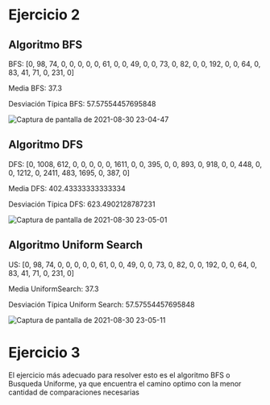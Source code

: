 # Ejercicio 2
## Algoritmo BFS
BFS: [0, 98, 74, 0, 0, 0, 0, 0, 61, 0, 0, 49, 0, 0, 73, 0, 82, 0, 0, 192, 0, 0, 64, 0, 83, 41, 71, 0, 231, 0]

Media BFS: 37.3

Desviación Típica BFS: 57.57554457695848


![Captura de pantalla de 2021-08-30 23-04-47](https://user-images.githubusercontent.com/63267942/131430607-ade1f2dc-a7d5-445a-93e3-38434a7ef195.png)



## Algoritmo DFS
DFS: [0, 1008, 612, 0, 0, 0, 0, 0, 1611, 0, 0, 395, 0, 0, 893, 0, 918, 0, 0, 448, 0, 0, 1212, 0, 2411, 483, 1695, 0, 387, 0]

Media DFS: 402.43333333333334

Desviación Típica DFS: 623.4902128787231

![Captura de pantalla de 2021-08-30 23-05-01](https://user-images.githubusercontent.com/63267942/131430697-f16ab917-71ff-4d0f-9498-c673e6feb0e2.png)



## Algoritmo Uniform Search
US: [0, 98, 74, 0, 0, 0, 0, 0, 61, 0, 0, 49, 0, 0, 73, 0, 82, 0, 0, 192, 0, 0, 64, 0, 83, 41, 71, 0, 231, 0]

Media UniformSearch: 37.3

Desviación Típica Uniform Search: 57.57554457695848


![Captura de pantalla de 2021-08-30 23-05-11](https://user-images.githubusercontent.com/63267942/131430779-a251f55b-2041-4d94-b1ef-876441bbb352.png)

# Ejercicio 3
El ejercicio más adecuado para resolver esto es el algoritmo BFS o Busqueda Uniforme, ya que encuentra el camino optimo con la menor cantidad de comparaciones necesarias
